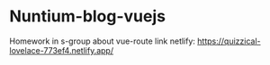 # Nuntium-blog-vuejs
Homework in s-group about vue-route
link netlify: https://quizzical-lovelace-773ef4.netlify.app/
